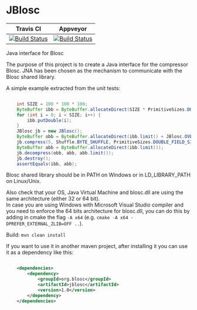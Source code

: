 # JBlosc

| **Travis CI** | **Appveyor** |
|---------------|--------------|
|[![Build Status](https://travis-ci.org/Blosc/JBlosc.svg?branch=master)](https://travis-ci.org/Blosc/JBlosc) |[![Build Status](https://ci.appveyor.com/api/projects/status/i40lurijuml2oott/branch/master?svg=true)](https://ci.appveyor.com/project/FrancescAlted/jblosc)|

Java interface for Blosc

The purpose of this project is to create a Java interface for the compressor Blosc. JNA has been chosen as the mechanism to communicate with the Blosc shared library.

A simple example extracted from the unit tests:
```java

    int SIZE = 100 * 100 * 100;
    ByteBuffer ibb = ByteBuffer.allocateDirect(SIZE * PrimitiveSizes.DOUBLE_FIELD_SIZE);
    for (int i = 0; i < SIZE; i++) {
        ibb.putDouble(i);
    }
    JBlosc jb = new JBlosc();
    ByteBuffer obb = ByteBuffer.allocateDirect(ibb.limit() + JBlosc.OVERHEAD);
    jb.compress(5, Shuffle.BYTE_SHUFFLE, PrimitiveSizes.DOUBLE_FIELD_SIZE, ibb, ibb.limit(), obb, obb.limit());
    ByteBuffer abb = ByteBuffer.allocateDirect(ibb.limit());
    jb.decompress(obb, abb, abb.limit());
    jb.destroy();
    assertEquals(ibb, abb);
```
Blosc shared library should be in PATH on Windows or in LD_LIBRARY_PATH on Linux/Unix.

Also check that your OS, Java Virtual Machine and blosc.dll are using the same architecture (either 32 or 64 bit).  
In case you are using Windows with Microsoft Visual Studio compiler and you need to enforce the 64 bits architecture for blosc.dll, you can do this by adding in cmake the flag ```-A x64``` (e.g. ```cmake -A x64 -DPREFER_EXTERNAL_ZLIB=OFF ..```).

Build: ```mvn clean install```

If you want to use it in another maven project, after installing it you can use it as a dependency like this:

```xml

    <dependencies>
        <dependency>
            <groupId>org.blosc</groupId>
            <artifactId>jblosc</artifactId>
            <version>1.0</version>
        </dependency>
    </dependencies>
```
